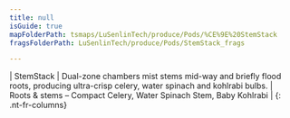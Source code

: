 ```yaml
---
title: null
isGuide: true
mapFolderPath: tsmaps/LuSenlinTech/produce/Pods/%CE%9E%20StemStack
fragsFolderPath: LuSenlinTech/produce/Pods/StemStack_frags

---
```



<!-- tsGuideRenderComment {"guide":{"id":"xDhIqr0Ru","path":"LuSenlinTech/produce/Pods","fragmentFolderPath":"LuSenlinTech/produce/Pods/StemStack_frags"},"fragment":{"id":"xDhIqr0Ru","topLevelMapKey":"welyCL01D4","mapKeyChain":"welyCL01D4","guideID":"xDhIqr0l8","guidePath":"c:/GitHub/MuddySpud/MuddySpud.github.io/tsmaps/LuSenlinTech/produce/Pods/StemStack.tspod","chartKey":"welyCL01D4","isLeaf":false,"options":[{"id":"xDhIqw27K","option":"StemStack details","order":1,"isAncillary":true}]}} -->

| StemStack | Dual-zone chambers mist stems mid-way and briefly flood roots, producing ultra-crisp celery, water spinach and kohlrabi bulbs. | Roots & stems – Compact Celery, Water Spinach Stem, Baby Kohlrabi |
{: .nt-fr-columns}
